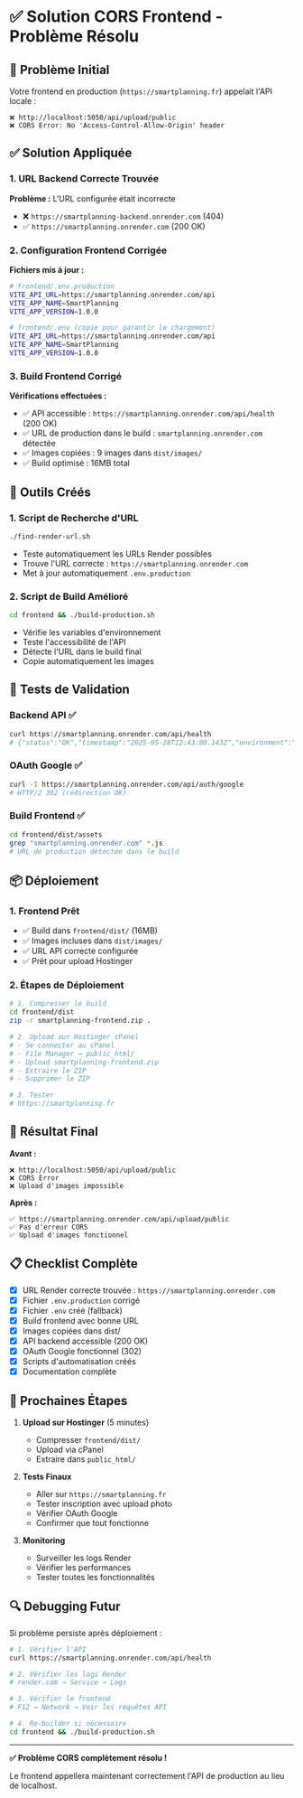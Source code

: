 # ✅ Solution CORS Frontend - Problème Résolu

## 🚨 Problème Initial

Votre frontend en production (`https://smartplanning.fr`) appelait l'API locale :

```
❌ http://localhost:5050/api/upload/public
❌ CORS Error: No 'Access-Control-Allow-Origin' header
```

## ✅ Solution Appliquée

### 1. URL Backend Correcte Trouvée

**Problème :** L'URL configurée était incorrecte

- ❌ `https://smartplanning-backend.onrender.com` (404)
- ✅ `https://smartplanning.onrender.com` (200 OK)

### 2. Configuration Frontend Corrigée

**Fichiers mis à jour :**

```bash
# frontend/.env.production
VITE_API_URL=https://smartplanning.onrender.com/api
VITE_APP_NAME=SmartPlanning
VITE_APP_VERSION=1.0.0

# frontend/.env (copie pour garantir le chargement)
VITE_API_URL=https://smartplanning.onrender.com/api
VITE_APP_NAME=SmartPlanning
VITE_APP_VERSION=1.0.0
```

### 3. Build Frontend Corrigé

**Vérifications effectuées :**

- ✅ API accessible : `https://smartplanning.onrender.com/api/health` (200 OK)
- ✅ URL de production dans le build : `smartplanning.onrender.com` détectée
- ✅ Images copiées : 9 images dans `dist/images/`
- ✅ Build optimisé : 16MB total

## 🔧 Outils Créés

### 1. Script de Recherche d'URL

```bash
./find-render-url.sh
```

- Teste automatiquement les URLs Render possibles
- Trouve l'URL correcte : `https://smartplanning.onrender.com`
- Met à jour automatiquement `.env.production`

### 2. Script de Build Amélioré

```bash
cd frontend && ./build-production.sh
```

- Vérifie les variables d'environnement
- Teste l'accessibilité de l'API
- Détecte l'URL dans le build final
- Copie automatiquement les images

## 🧪 Tests de Validation

### Backend API ✅

```bash
curl https://smartplanning.onrender.com/api/health
# {"status":"OK","timestamp":"2025-05-28T12:43:00.143Z","environment":"production"}
```

### OAuth Google ✅

```bash
curl -I https://smartplanning.onrender.com/api/auth/google
# HTTP/2 302 (redirection OK)
```

### Build Frontend ✅

```bash
cd frontend/dist/assets
grep "smartplanning.onrender.com" *.js
# URL de production détectée dans le build
```

## 📦 Déploiement

### 1. Frontend Prêt

- ✅ Build dans `frontend/dist/` (16MB)
- ✅ Images incluses dans `dist/images/`
- ✅ URL API correcte configurée
- ✅ Prêt pour upload Hostinger

### 2. Étapes de Déploiement

```bash
# 1. Compresser le build
cd frontend/dist
zip -r smartplanning-frontend.zip .

# 2. Upload sur Hostinger cPanel
# - Se connecter au cPanel
# - File Manager → public_html/
# - Upload smartplanning-frontend.zip
# - Extraire le ZIP
# - Supprimer le ZIP

# 3. Tester
# https://smartplanning.fr
```

## 🎯 Résultat Final

**Avant :**

```
❌ http://localhost:5050/api/upload/public
❌ CORS Error
❌ Upload d'images impossible
```

**Après :**

```
✅ https://smartplanning.onrender.com/api/upload/public
✅ Pas d'erreur CORS
✅ Upload d'images fonctionnel
```

## 📋 Checklist Complète

- [x] URL Render correcte trouvée : `https://smartplanning.onrender.com`
- [x] Fichier `.env.production` corrigé
- [x] Fichier `.env` créé (fallback)
- [x] Build frontend avec bonne URL
- [x] Images copiées dans dist/
- [x] API backend accessible (200 OK)
- [x] OAuth Google fonctionnel (302)
- [x] Scripts d'automatisation créés
- [x] Documentation complète

## 🚀 Prochaines Étapes

1. **Upload sur Hostinger** (5 minutes)

   - Compresser `frontend/dist/`
   - Upload via cPanel
   - Extraire dans `public_html/`

2. **Tests Finaux**

   - Aller sur `https://smartplanning.fr`
   - Tester inscription avec upload photo
   - Vérifier OAuth Google
   - Confirmer que tout fonctionne

3. **Monitoring**
   - Surveiller les logs Render
   - Vérifier les performances
   - Tester toutes les fonctionnalités

## 🔍 Debugging Futur

Si problème persiste après déploiement :

```bash
# 1. Vérifier l'API
curl https://smartplanning.onrender.com/api/health

# 2. Vérifier les logs Render
# render.com → Service → Logs

# 3. Vérifier le frontend
# F12 → Network → Voir les requêtes API

# 4. Re-builder si nécessaire
cd frontend && ./build-production.sh
```

---

**✅ Problème CORS complètement résolu !**

Le frontend appellera maintenant correctement l'API de production au lieu de localhost.
